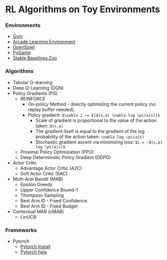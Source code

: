 # RL Algorithms on Toy Environments

### Environments
* [Gym](https://gymnasium.farama.org/)
* [Arcade Learning Environment](https://github.com/mgbellemare/Arcade-Learning-Environment)
* [OpenSpiel](https://github.com/deepmind/open_spiel)
* [PyGame](https://www.pygame.org/news)
* [Stable Baselines Zoo](https://github.com/DLR-RM/rl-baselines3-zoo)

### Algorithms
* Tabular Q-learning 
* Deep Q-Learning (DQN)
* Policy Gradients (PG)
  * REINFORCE 
    * On-policy Method - directly optimizing the current policy (no replay buffer needed).
    * Policy gradient: `$\nabla J ~= E[Q(s,a) \nabla log \pi(a|s)]$`
      * Scale of gradient is proportional to the value of the action taken: `Q(s,a)`
      * The gradient itself is equal to the gradient of the log probability of the action taken: `\nabla log \pi(a|s)`
      * Stochastic gradient ascent via minimizing loss: `$L = -Q(s,a) log \pi(a|s)$`
  * Proximal Policy Optimization (PPO) 
  * Deep Deterministic Policy Gradient (DDPG)
* Actor Critic
  * Advantage Actor Critic (A2C)
  * Soft Actor Critic (SAC)
* Multi-Arm Bandit (MAB)
  * Epsilon Greedy
  * Upper Confidence Bound-1
  * Thompson Sampling
  * Best Arm ID - Fixed Confidence
  * Best Arm ID - Fixed Budget 
* Contextual MAB (cMAB)
  * LinUCB

### Frameworks
  * Pytorch
    * [Pytorch Install](https://towardsdatascience.com/installing-pytorch-on-apple-m1-chip-with-gpu-acceleration-3351dc44d67c)
    * [Pytorch help](https://towardsdatascience.com/installing-pytorch-on-apple-m1-chip-with-gpu-acceleration-3351dc44d67c)